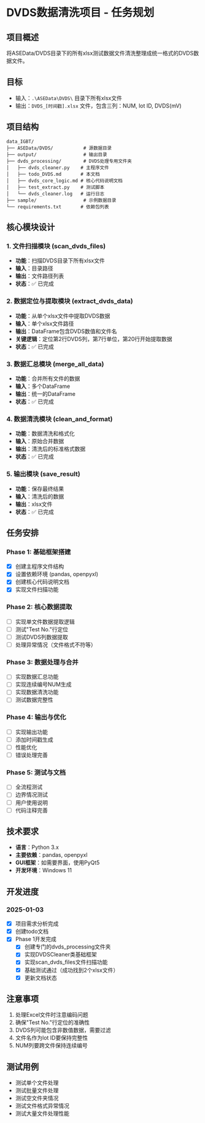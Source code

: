 # DVDS数据清洗项目 - 任务规划

## 项目概述

将ASEData/DVDS目录下的所有xlsx测试数据文件清洗整理成统一格式的DVDS数据文件。

## 目标

- 输入：`.\ASEData\DVDS\` 目录下所有xlsx文件
- 输出：`DVDS_[时间戳].xlsx` 文件，包含三列：NUM, lot ID, DVDS(mV)

## 项目结构

```
data_IGBT/
├── ASEData/DVDS/           # 源数据目录
├── output/                 # 输出目录
├── dvds_processing/        # DVDS处理专用文件夹
│   ├── dvds_cleaner.py    # 主程序文件
│   ├── todo_DVDS.md       # 本文档
│   ├── dvds_core_logic.md # 核心代码说明文档
│   ├── test_extract.py    # 测试脚本
│   └── dvds_cleaner.log   # 运行日志
├── sample/                 # 示例数据目录
└── requirements.txt       # 依赖包列表
```

## 核心模块设计

### 1. 文件扫描模块 (scan_dvds_files)

- **功能**：扫描DVDS目录下所有xlsx文件
- **输入**：目录路径
- **输出**：文件路径列表
- **状态**：✅ 已完成

### 2. 数据定位与提取模块 (extract_dvds_data)

- **功能**：从单个xlsx文件中提取DVDS数据
- **输入**：单个xlsx文件路径
- **输出**：DataFrame包含DVDS数值和文件名
- **关键逻辑**：定位第2行DVDS列，第7行单位，第20行开始提取数据
- **状态**：✅ 已完成

### 3. 数据汇总模块 (merge_all_data)

- **功能**：合并所有文件的数据
- **输入**：多个DataFrame
- **输出**：统一的DataFrame
- **状态**：✅ 已完成

### 4. 数据清洗模块 (clean_and_format)

- **功能**：数据清洗和格式化
- **输入**：原始合并数据
- **输出**：清洗后的标准格式数据
- **状态**：✅ 已完成

### 5. 输出模块 (save_result)

- **功能**：保存最终结果
- **输入**：清洗后的数据
- **输出**：xlsx文件
- **状态**：✅ 已完成

## 任务安排

### Phase 1: 基础框架搭建

- [x] 创建主程序文件结构
- [x] 设置依赖环境 (pandas, openpyxl)
- [x] 创建核心代码说明文档
- [x] 实现文件扫描功能

### Phase 2: 核心数据提取

- [ ] 实现单文件数据提取逻辑
- [ ] 测试"Test No."行定位
- [ ] 测试DVDS列数据提取
- [ ] 处理异常情况（文件格式不符等）

### Phase 3: 数据处理与合并

- [ ] 实现数据汇总功能
- [ ] 实现连续编号NUM生成
- [ ] 实现数据清洗功能
- [ ] 测试数据完整性

### Phase 4: 输出与优化

- [ ] 实现输出功能
- [ ] 添加时间戳生成
- [ ] 性能优化
- [ ] 错误处理完善

### Phase 5: 测试与文档

- [ ] 全流程测试
- [ ] 边界情况测试
- [ ] 用户使用说明
- [ ] 代码注释完善

## 技术要求

- **语言**：Python 3.x
- **主要依赖**：pandas, openpyxl
- **GUI框架**：如需要界面，使用PyQt5
- **开发环境**：Windows 11

## 开发进度

### 2025-01-03

- [x] 项目需求分析完成
- [x] 创建todo文档
- [x] Phase 1开发完成
  - [x] 创建专门的dvds_processing文件夹
  - [x] 实现DVDSCleaner类基础框架
  - [x] 实现scan_dvds_files文件扫描功能
  - [x] 基础测试通过（成功找到2个xlsx文件）
  - [x] 更新文档状态

## 注意事项

1. 处理Excel文件时注意编码问题
2. 确保"Test No."行定位的准确性
3. DVDS列可能包含非数值数据，需要过滤
4. 文件名作为lot ID要保持完整性
5. NUM列要跨文件保持连续编号

## 测试用例

- 测试单个文件处理
- 测试批量文件处理
- 测试空文件夹情况
- 测试文件格式异常情况
- 测试大量文件处理性能
